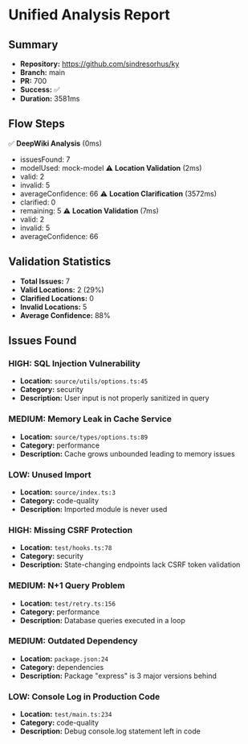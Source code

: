 # Unified Analysis Report

## Summary

- **Repository:** https://github.com/sindresorhus/ky
- **Branch:** main
- **PR:** 700
- **Success:** ✅
- **Duration:** 3581ms

## Flow Steps

✅ **DeepWiki Analysis** (0ms)
   - issuesFound: 7
   - modelUsed: mock-model
⚠️ **Location Validation** (2ms)
   - valid: 2
   - invalid: 5
   - averageConfidence: 66
⚠️ **Location Clarification** (3572ms)
   - clarified: 0
   - remaining: 5
⚠️ **Location Validation** (7ms)
   - valid: 2
   - invalid: 5
   - averageConfidence: 66

## Validation Statistics

- **Total Issues:** 7
- **Valid Locations:** 2 (29%)
- **Clarified Locations:** 0
- **Invalid Locations:** 5
- **Average Confidence:** 88%

## Issues Found

### HIGH: SQL Injection Vulnerability
- **Location:** `source/utils/options.ts:45`
- **Category:** security
- **Description:** User input is not properly sanitized in query

### MEDIUM: Memory Leak in Cache Service
- **Location:** `source/types/options.ts:89`
- **Category:** performance
- **Description:** Cache grows unbounded leading to memory issues

### LOW: Unused Import
- **Location:** `source/index.ts:3`
- **Category:** code-quality
- **Description:** Imported module is never used

### HIGH: Missing CSRF Protection
- **Location:** `test/hooks.ts:78`
- **Category:** security
- **Description:** State-changing endpoints lack CSRF token validation

### MEDIUM: N+1 Query Problem
- **Location:** `test/retry.ts:156`
- **Category:** performance
- **Description:** Database queries executed in a loop

### MEDIUM: Outdated Dependency
- **Location:** `package.json:24`
- **Category:** dependencies
- **Description:** Package "express" is 3 major versions behind

### LOW: Console Log in Production Code
- **Location:** `test/main.ts:234`
- **Category:** code-quality
- **Description:** Debug console.log statement left in code

